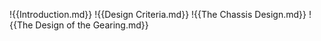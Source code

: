 !{{Introduction.md}} 
!{{Design Criteria.md}}
!{{The Chassis Design.md}} 
!{{The Design of the Gearing.md}} 